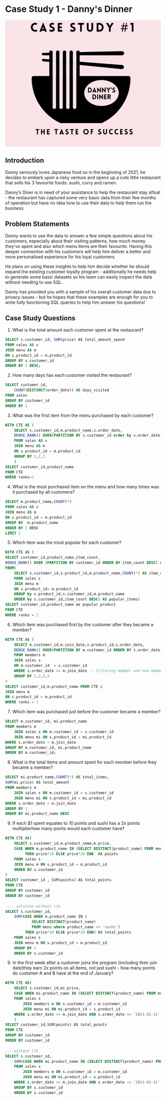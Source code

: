 # Case Study 1 - Danny's Dinner
![Alt text](image.png)
## Introduction
Danny seriously loves Japanese food so in the beginning of 2021, he decides to embark upon a risky venture and opens up a cute little restaurant that sells his 3 favourite foods: sushi, curry and ramen.

Danny’s Diner is in need of your assistance to help the restaurant stay afloat - the restaurant has captured some very basic data from their few months of operation but have no idea how to use their data to help them run the business.

## Problem Statements
Danny wants to use the data to answer a few simple questions about his customers, especially about their visiting patterns, how much money they’ve spent and also which menu items are their favourite. Having this deeper connection with his customers will help him deliver a better and more personalised experience for his loyal customers.

He plans on using these insights to help him decide whether he should expand the existing customer loyalty program - additionally he needs help to generate some basic datasets so his team can easily inspect the data without needing to use SQL.

Danny has provided you with a sample of his overall customer data due to privacy issues - but he hopes that these examples are enough for you to write fully functioning SQL queries to help him answer his questions!

## Case Study Questions

1. What is the total amount each customer spent at the restaurant?
```sql
SELECT s.customer_id, SUM(price) AS total_amount_spend 
FROM sales AS s
JOIN menu AS m
ON s.product_id = m.product_id
GROUP BY s.customer_id
ORDER BY 2 DESC;        
```
2. How many days has each customer visited the restaurant?
```sql
SELECT customer_id, 
    COUNT(DISTINCT(order_date)) AS days_visited 
FROM sales
GROUP BY customer_id
ORDER BY 1
```
3. What was the first item from the menu purchased by each customer?
```sql
WITH CTE AS (
    SELECT s.customer_id,m.product_name,s.order_date,
    DENSE_RANK() OVER(PARTITION BY s.customer_id order by s.order_date) AS ranks
    FROM sales AS s
    JOIN menu AS m
    ON s.product_id = m.product_id
    GROUP BY 1,2,3
    )
SELECT customer_id,product_name
FROM CTE
WHERE ranks=1
```

4. What is the most purchased item on the menu and how many times was it purchased by all customers?
```sql
SELECT m.product_name,COUNT(*)
FROM sales AS s
JOIN menu AS m
ON s.product_id = m.product_id
GROUP BY  m.product_name
ORDER BY 2 DESC
LIMIT 1
```



5. Which item was the most popular for each customer?
```sql
WITH CTE AS (
SELECT customer_id,product_name,item_count,
DENSE_RANK() OVER (PARTITION BY customer_id ORDER BY item_count DESC) AS ranks
FROM(
	SELECT s.customer_id,s.product_id,m.product_name,COUNT(*) AS item_count
	FROM sales s
	JOIN menu m
	ON s.product_id= m.product_id
	GROUP by s.product_id,s.customer_id,m.product_name
	ORDER by s.customer_id,item_count DESC) AS popular_items)
SELECT customer_id,product_name as popular_product
FROM CTE
WHERE ranks = 1
```

6. Which item was purchased first by the customer after they became a member?
```sql
WITH CTE AS (
	SELECT m.customer_id,m.join_date,s.product_id,s.order_date,
	DENSE_RANK() OVER(PARTITION BY m.customer_id ORDER BY s.order_date) as ranks
	FROM members m
	JOIN sales s
	ON m.customer_id  = s.customer_id 
	WHERE s.order_date >= m.join_date -- filtering member and non member customer
	GROUP BY 1,2,3,4
)
SELECT customer_id,m.product_name FROM CTE c
JOIN menu m
ON c.product_id = m.product_id
WHERE ranks = 1
```


7. Which item was purchased just before the customer became a member?
```sql 
SELECT m.customer_id, mi.product_name
FROM members m
	JOIN sales s ON m.customer_id = s.customer_id
	JOIN menu mi ON s.product_id = mi.product_id
WHERE s.order_date < m.join_date
GROUP BY m.customer_id, mi.product_name
ORDER BY m.customer_id;
```
8. What is the total items and amount spent for each member before they became a member?
```sql
SELECT mi.product_name,COUNT(*) AS total_items,
SUM(mi.price) AS total_amount
FROM members m
	JOIN sales s ON m.customer_id = s.customer_id
	JOIN menu mi ON s.product_id = mi.product_id
WHERE s.order_date < m.join_date
GROUP BY 1
ORDER BY mi.product_name DESC
```
9. If each $1 spent equates to 10 points and sushi has a 2x points multiplierhow many points would each customer have?
```sql
WITH CTE AS(
	SELECT s.customer_id,m.product_name,m.price,
	CASE WHEN m.product_name IN (SELECT DISTINCT(product_name) FROM menu where product_name <> 'sushi') 
		 THEN price*10 ELSE price*20 END  AS points
	FROM sales s
	JOIN menu m ON s.product_id = m.product_id
	ORDER BY s.customer_id
)
SELECT customer_id , SUM(points) AS total_points
FROM CTE
GROUP BY customer_id
ORDER BY customer_id

---- solution without cte
SELECT s.customer_id,
	SUM(CASE WHEN m.product_name IN (
			SELECT DISTINCT(product_name) 
			FROM menu where product_name <> 'sushi') 
		 THEN price*10 ELSE price*20 END) AS total_points
	FROM sales s
	JOIN menu m ON s.product_id = m.product_id
	GROUP BY 1
	ORDER BY s.customer_id
```
9. In the first week after a customer joins the program (including their join date)they earn 2x points on all items, not just sushi - how many points do customer A and B have at the end of January?
```sql
WITH CTE AS(
	SELECT s.customer_id,mi.price,
	CASE WHEN mi.product_name IN (SELECT DISTINCT(product_name) FROM menu) THEN price * 20 END AS points
	FROM sales s
		JOIN members m ON s.customer_id = m.customer_id
		JOIN menu mi ON mi.product_id = s.product_id
	WHERE s.order_date >= m.join_date AND s.order_date <= '2021-01-31'
	)
SELECT customer_id,SUM(points) AS total_points
FROM CTE
GROUP BY customer_id
ORDER BY customer_id

--- without CTE
SELECT s.customer_id,
	SUM(CASE WHEN mi.product_name IN (SELECT DISTINCT(product_name) FROM menu) THEN price * 20 END) AS total_points
	FROM sales s
		JOIN members m ON s.customer_id = m.customer_id
		JOIN menu mi ON mi.product_id = s.product_id
	WHERE s.order_date >= m.join_date AND s.order_date <= '2021-01-31'
	GROUP BY s.customer_id
	ORDER BY s.customer_id
```